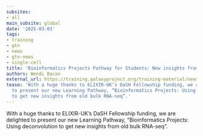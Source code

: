 ```yaml
---
subsites:
- all
main_subsite: global
date: '2025-03-03'
tags:
- training
- gtn
- news
- gtn-news
- single-cell
title: 'Bioinformatics Projects Pathway for Students: New insights from public data!'
authors: Wendi Bacon
external_url: https://training.galaxyproject.org/training-material/news/2025/03/03/deconvo-project.html
tease: 'With a huge thanks to ELIXIR-UK’s DaSH Fellowship funding, we are delighted
  to present our new Learning Pathway, “Bioinformatics Projects: Using deconvolution
  to get new insights from old bulk RNA-seq”.'
---
```

With a huge thanks to ELIXIR-UK’s DaSH Fellowship funding, we are delighted to present our new Learning Pathway, “Bioinformatics Projects: Using deconvolution to get new insights from old bulk RNA-seq”.